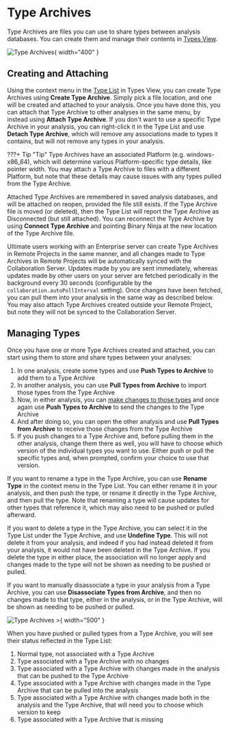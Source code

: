 # Type Archives

Type Archives are files you can use to share types between analysis databases. You can create them and manage their contents in [Types View](./basictypes.md#the-type-list).

![Type Archives](../../img/type-archives.png "Type Archives"){ width="400" }

## Creating and Attaching

Using the context menu in the [Type List](basictypes.md#the-type-list) in Types View, you can create Type Archives using **Create Type Archive**. Simply pick a file location, and one will be created and attached to your analysis. Once you have done this, you can attach that Type Archive to other analyses in the same menu, by instead using **Attach Type Archive**. If you don't want to use a specific Type Archive in your analysis, you can right-click it in the Type List and use **Detach Type Archive**, which will remove any associations made to types it contains, but will not remove any types in your analysis.

???+ Tip "Tip"
    Type Archives have an associated Platform (e.g. windows-x86_64), which will determine
    various Platform-specific type details, like pointer width. You may attach a
    Type Archive to files with a different Platform, but note that these details may
    cause issues with any types pulled from the Type Archive.

Attached Type Archives are remembered in saved analysis databases, and will be attached on reopen, provided the file still exists. If the Type Archive file is moved (or deleted), then the Type List will report the Type Archive as Disconnected (but still attached). You can reconnect the Type Archive by using **Connect Type Archive** and pointing Binary Ninja at the new location of the Type Archive file.

Ultimate users working with an Enterprise server can create Type Archives in Remote Projects in the same manner, and all changes made to Type Archives in Remote Projects will be automatically synced with the Collaboration Server. Updates made by you are sent immediately, whereas updates made by other users on your server are fetched periodically in the background every 30 seconds (configurable by the `collaboration.autoPollInterval` setting). Once changes have been fetched, you can pull them into your analysis in the same way as described below. You may also attach Type Archives created outside your Remote Project, but note they will not be synced to the Collaboration Server.

## Managing Types

Once you have one or more Type Archives created and attached, you can start using them to store and share types between your analyses:

1. In one analysis, create some types and use **Push Types to Archive** to add them to a Type Archive
2. In another analysis, you can use **Pull Types from Archive** to import those types from the Type Archive
3. Now, in either analysis, you can [make changes to those types](basictypes.md#the-type-editor) and once again use **Push Types to Archive** to send the changes to the Type Archive
4. And after doing so, you can open the other analysis and use **Pull Types from Archive** to receive those changes from the Type Archive
5. If you push changes to a Type Archive and, before pulling them in the other analysis, change them there as well, you will have to choose which version of the individual types you want to use. Either push or pull the specific types and, when prompted, confirm your choice to use that version.

If you want to rename a type in the Type Archive, you can use **Rename Type** in the context menu in the Type List. You can either rename it in your analysis, and then push the type, or rename it directly in the Type Archive, and then pull the type. Note that renaming a type will cause updates for other types that reference it, which may also need to be pushed or pulled afterward.

If you want to delete a type in the Type Archive, you can select it in the Type List under the Type Archive, and use **Undefine Type**. This will not delete it from your analysis, and indeed if you had instead deleted it from your analysis, it would not have been deleted in the Type Archive. If you delete the type in either place, the association will no longer apply and changes made to the type will not be shown as needing to be pushed or pulled.

If you want to manually disassociate a type in your analysis from a Type Archive, you can use **Disassociate Types from Archive**, and then no changes made to that type, either in the analysis, or in the Type Archive, will be shown as needing to be pushed or pulled.

![Type Archives >](../../img/type-archives-status.png "Type Archives Status"){ width="500" }

When you have pushed or pulled types from a Type Archive, you will see their status reflected in the Type List:

1. Normal type, not associated with a Type Archive
2. Type associated with a Type Archive with no changes
3. Type associated with a Type Archive with changes made in the analysis that can be pushed to the Type Archive
4. Type associated with a Type Archive with changes made in the Type Archive that can be pulled into the analysis
5. Type associated with a Type Archive with changes made both in the analysis and the Type Archive, that will need you to choose which version to keep
6. Type associated with a Type Archive that is missing

